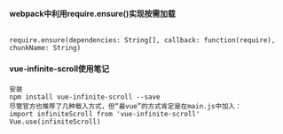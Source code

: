 #### webpack中利用require.ensure()实现按需加载
```

require.ensure(dependencies: String[], callback: function(require), chunkName: String)
```
#### vue-infinite-scroll使用笔记

```
安装
npm install vue-infinite-scroll --save
尽管官方也推荐了几种载入方式，但“最vue”的方式肯定是在main.js中加入：
import infiniteScroll from 'vue-infinite-scroll'
Vue.use(infiniteScroll)
```
